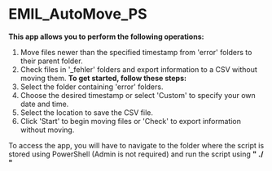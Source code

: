 # EMIL_AutoMove_PS
**This app allows you to perform the following operations:**
1. Move files newer than the specified timestamp from 'error' folders to their parent folder.
2. Check files in '_fehler' folders and export information to a CSV without moving them.
**To get started, follow these steps:**
1. Select the folder containing 'error' folders.
2. Choose the desired timestamp or select 'Custom' to specify your own date and time.
3. Select the location to save the CSV file.
4. Click 'Start' to begin moving files or 'Check' to export information without moving.

To access the app, you will have to navigate to the folder where the script is stored using PowerShell (Admin is not required) and run the script using **" ./ "**
